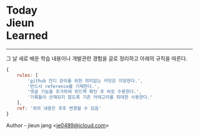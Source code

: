 # Today<br>Jieun<br>Learned

---

그 날 새로 배운 학습 내용이나 개발관련 경험을 글로 정리하고 아래의 규칙을 따른다.

```javascript
{
    rules: [
        'github 잔디 관리를 위한 의미없는 커밋은 지양한다.',
        '반드시 reference를 기재한다.',
        '댓글 기능을 추가하여 피드백 확인 후 바로 수용한다.',
        '기록들이 산재되지 않도록 기존 카테고리를 최대한 사용한다.'
    ],
    ref: '위의 내용은 추후 변경될 수 있음'
}
```

Author - jieun jang <<je0489@icloud.com>>
